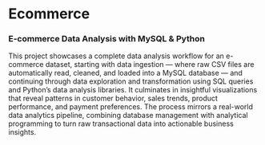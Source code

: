 # Ecommerce

### E-commerce Data Analysis with MySQL & Python

This project showcases a complete data analysis workflow for an e-commerce dataset, starting with data ingestion — where raw CSV files are automatically read, cleaned, and loaded into a MySQL database — and continuing through data exploration and transformation using SQL queries and Python’s data analysis libraries. It culminates in insightful visualizations that reveal patterns in customer behavior, sales trends, product performance, and payment preferences. The process mirrors a real-world data analytics pipeline, combining database management with analytical programming to turn raw transactional data into actionable business insights.

